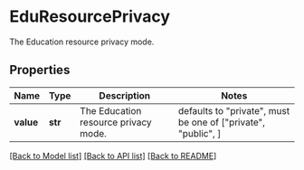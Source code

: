 # EduResourcePrivacy

The Education resource privacy mode. 

## Properties
Name | Type | Description | Notes
------------ | ------------- | ------------- | -------------
**value** | **str** | The Education resource privacy mode.  | defaults to "private",  must be one of ["private", "public", ]

[[Back to Model list]](../README.md#documentation-for-models) [[Back to API list]](../README.md#documentation-for-api-endpoints) [[Back to README]](../README.md)


